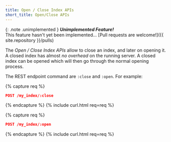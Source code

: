 ```yaml
---
title: Open / Close Index APIs
short_title: Open/Close APIs
---
```


{: .note .unimplemented }
**_Unimplemented Feature!_**<br>
This feature hasn't yet been implemented...
[Pull requests are welcome!]({{ site.repository }}/pulls)

The _Open / Close Index APIs_ allow to close an index, and later on opening it.
A closed index has almost _no overhead_ on the running server. A closed index
can be opened which will then go through the normal opening process.

The REST endpoint command are `:close` and `:open`. For example:

{% capture req %}

```json
POST /my_index/:close
```
{% endcapture %}
{% include curl.html req=req %}

{% capture req %}

```json
POST /my_index/:open
```
{% endcapture %}
{% include curl.html req=req %}
